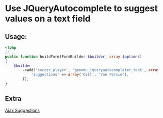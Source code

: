 # Use JQueryAutocomplete to suggest values on a text field

## Usage:

``` php
<?php
// ...
public function buildForm(FormBuilder $builder, array $options)
{
    $builder
        ->add('soccer_player', 'genemu_jqueryautocompleter_text', array(
            'suggestions' => array('Ozil', 'Van Persie'),
        ));
}
```

## Extra

[Ajax Suggestions](https://github.com/genemu/GenemuFormBundle/blob/master/Resources/doc/jquery/autocomplete/text_ajax.md)
